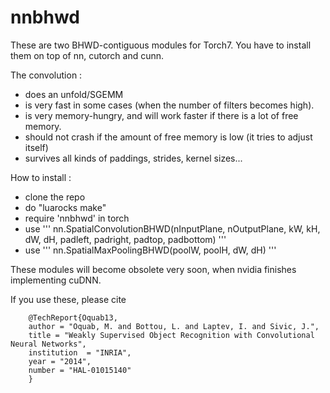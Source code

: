 nnbhwd
======

These are two BHWD-contiguous modules for Torch7.
You have to install them on top of nn, cutorch and cunn.

The convolution :
- does an unfold/SGEMM 
- is very fast in some cases (when the number of filters becomes high).
- is very memory-hungry, and will work faster if there is a lot of free memory.
- should not crash if the amount of free memory is low (it tries to adjust itself)
- survives all kinds of paddings, strides, kernel sizes...


How to install :
- clone the repo
- do "luarocks make"
- require 'nnbhwd' in torch
- use
''' 
    nn.SpatialConvolutionBHWD(nInputPlane, nOutputPlane, kW, kH, dW, dH, padleft, padright, padtop, padbottom)
'''
- use 
'''
    nn.SpatialMaxPoolingBHWD(poolW, poolH, dW, dH)
'''

These modules will become obsolete very soon, when nvidia finishes implementing cuDNN.

If you use these, please cite 

```
    @TechReport{Oquab13,
    author = "Oquab, M. and Bottou, L. and Laptev, I. and Sivic, J.",
    title = "Weakly Supervised Object Recognition with Convolutional Neural Networks",
    institution  = "INRIA",
    year = "2014",
    number = "HAL-01015140"
    }
```
